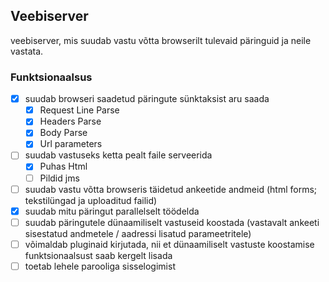 ## Veebiserver
veebiserver, mis suudab vastu võtta browserilt tulevaid päringuid ja neile vastata. 
### Funktsionaalsus
- [x] suudab browseri saadetud päringute sünktaksist aru saada
    - [x] Request Line Parse 
    - [x] Headers Parse 
    - [x] Body Parse
    - [x] Url parameters
- [ ] suudab vastuseks ketta pealt faile serveerida
    - [x] Puhas Html
    - [ ] Pildid jms
- [ ] suudab vastu võtta browseris täidetud ankeetide andmeid (html forms; tekstilüngad ja uploaditud failid)
- [x] suudab mitu päringut parallelselt töödelda
- [ ] suudab päringutele dünaamiliselt vastuseid koostada (vastavalt ankeeti sisestatud andmetele / aadressi lisatud parameetritele)
- [ ] võimaldab pluginaid kirjutada, nii et dünaamiliselt vastuste koostamise funktsionaalsust saab kergelt lisada
- [ ] toetab lehele parooliga sisselogimist
